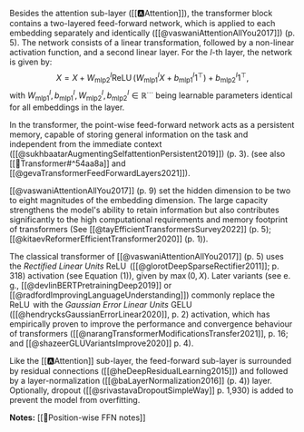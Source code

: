 
Besides the attention sub-layer ([[🅰️Attention]]), the transformer block contains a two-layered feed-forward network, which is applied to each embedding separately and identically ([[@vaswaniAttentionAllYou2017]]) (p. 5). The network consists of a linear transformation, followed by a non-linear activation function, and a second linear layer. For the $l$-th layer, the network is given by:
$$
\tag{1}
X = X+W_{\mathrm{mlp} 2}^l \operatorname{ReLU}\left(W_{\mathrm{mlp} 1}^l X+b_{\mathrm{mlp} 1}^l 1^{\top}\right)+b_{\mathrm{mlp} 2}^l 1^{\top},
$$
with $W_{\text{mlp1}}^{l}, b_{\text{mlp1}}^{l}, W_{\text{mlp2}}^{l}, b_{\text{mlp2}}^{l} \in \mathbb{R}^{\cdots}$ being learnable parameters identical for all embeddings in the layer. 

In the transformer, the point-wise feed-forward network acts as a persistent memory, capable of storing general information on the task and independent from the immediate context ([[@sukhbaatarAugmentingSelfattentionPersistent2019]]) (p. 3). (see also [[🤖Transformer#^54aa8a]] and [[@gevaTransformerFeedForwardLayers2021]]). 

[[@vaswaniAttentionAllYou2017]] (p. 9) set the hidden dimension to be two to eight magnitudes of the embedding dimension. The large capacity strengthens the model's ability to retain information but also contributes significantly to the high computational requirements and memory footprint of transformers (See [[@tayEfficientTransformersSurvey2022]] (p. 5); [[@kitaevReformerEfficientTransformer2020]] (p. 1)).  

The classical transformer of [[@vaswaniAttentionAllYou2017]] (p. 5) uses the *Rectified Linear Units* $\operatorname{ReLU}$ ([[@glorotDeepSparseRectifier2011]]; p. 318) activation (see Equation $(1)$), given by $\max(0, X)$. Later variants (see e. g., [[@devlinBERTPretrainingDeep2019]] or [[@radfordImprovingLanguageUnderstanding]]) commonly replace the $\operatorname{ReLU}$ with the *Gaussian Error Linear Units* $\operatorname{GELU}$ ([[@hendrycksGaussianErrorLinear2020]], p. 2) activation, which has empirically proven to improve the performance and convergence behaviour of transformers ([[@narangTransformerModificationsTransfer2021]], p. 16; and [[@shazeerGLUVariantsImprove2020]] p. 4).

Like the [[🅰️Attention]] sub-layer, the feed-forward sub-layer is surrounded by residual connections ([[@heDeepResidualLearning2015]]) and followed by a layer-normalization ([[@baLayerNormalization2016]] (p. 4)) layer. Optionally, dropout ([[@srivastavaDropoutSimpleWay]] p. 1,930) is added to prevent the model from overfitting. 

**Notes:**
[[🎱Position-wise FFN notes]]